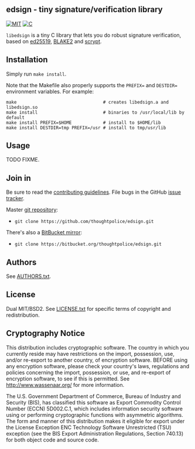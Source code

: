 ## edsign - tiny signature/verification library

[![MIT](http://b.repl.ca/v1/license-MIT-blue.png)](http://en.wikipedia.org/wiki/MIT_License)
[![C](http://b.repl.ca/v1/language-C-yellow.png)](http://en.wikipedia.org/wiki/C_(programming_language))

`libedsign` is a tiny C library that lets you do robust signature
verification, based on [ed25519][], [BLAKE2][] and [scrypt][].

[ed25519]: http://ed25519.cr.yp.to
[BLAKE2]: https://blake2.net
[scrypt]: http://www.tarsnap.com/scrypt.html

## Installation

Simply run `make install`.

Note that the Makefile also properly supports the `PREFIX=` and
`DESTDIR=` environment variables. For example:

    make                                 # creates libedsign.a and libedsign.so
    make install                         # binaries to /usr/local/lib by default
    make install PREFIX=$HOME            # install to $HOME/lib
    make install DESTDIR=tmp PREFIX=/usr # install to tmp/usr/lib

## Usage

TODO FIXME.

## Join in

Be sure to read the [contributing guidelines][contribute]. File bugs
in the GitHub [issue tracker][].

Master [git repository][gh]:

  * `git clone https://github.com/thoughtpolice/edsign.git`

There's also a [BitBucket mirror][bb]:

  * `git clone https://bitbucket.org/thoughtpolice/edsign.git`

## Authors

See [AUTHORS.txt](https://raw.github.com/thoughtpolice/edsign/master/AUTHORS.txt).

## License

Dual MIT/BSD2. See
[LICENSE.txt](https://raw.github.com/thoughtpolice/edsign/master/LICENSE.txt)
for specific terms of copyright and redistribution.

## Cryptography Notice

This distribution includes cryptographic software. The country in
which you currently reside may have restrictions on the import,
possession, use, and/or re-export to another country, of encryption
software.  BEFORE using any encryption software, please check your
country's laws, regulations and policies concerning the import,
possession, or use, and re-export of encryption software, to see if
this is permitted.  See <http://www.wassenaar.org/> for more
information.

The U.S. Government Department of Commerce, Bureau of Industry and
Security (BIS), has classified this software as Export Commodity
Control Number (ECCN) 5D002.C.1, which includes information security
software using or performing cryptographic functions with asymmetric
algorithms.  The form and manner of this distribution makes it
eligible for export under the License Exception ENC Technology
Software Unrestricted (TSU) exception (see the BIS Export
Administration Regulations, Section 740.13) for both object code and
source code.

[contribute]: https://github.com/thoughtpolice/edsign/blob/master/CONTRIBUTING.md
[issue tracker]: http://github.com/thoughtpolice/edsign/issues
[gh]: http://github.com/thoughtpolice/edsign
[bb]: http://bitbucket.org/thoughtpolice/edsign
